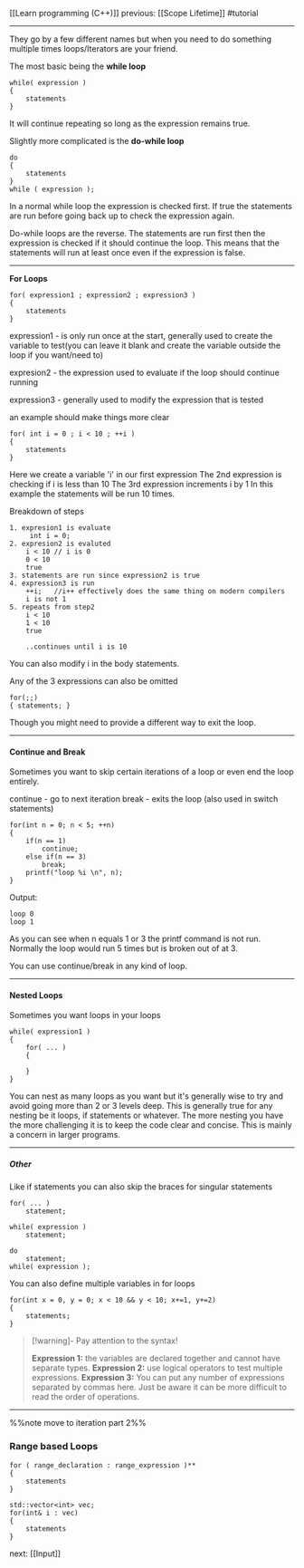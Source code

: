 [[Learn programming (C++)]]  previous: [[Scope Lifetime]]   #tutorial

---

They go by a few different names but when you need to do something multiple times loops/Iterators are your friend.

The most basic being the **while loop**
```
while( expression )
{
	statements
}
```
It will continue repeating so long as the expression remains true.

Slightly more complicated is the **do-while loop**
```
do 
{
	statements
}
while ( expression );
```
In a normal while loop the expression is checked first. If true the statements are run before going back up to check the expression again. 

Do-while loops are the reverse. The statements are run first then the expression is checked if it should continue the loop. This means that the statements will run at least once even if the expression is false.

---

**For Loops**
```
for( expression1 ; expression2 ; expression3 )
{
	statements
}
```

expression1  - is only run once at the start, generally used to create the variable to test(you can leave it blank and create the variable outside the loop if you want/need to)
 
expresion2 - the expression used to evaluate if the loop should continue running

expression3 - generally used to modify the expression that is tested

an example should make things more clear
```
for( int i = 0 ; i < 10 ; ++i )
{
	statements
}
```
Here we create a variable 'i' in our first expression 
The 2nd expression is checking if i is less than 10
The 3rd expression increments i by 1
In this example the statements will be run 10 times.

Breakdown of steps
```
1. expresion1 is evaluate 
	 int i = 0;
2. expresion2 is evaluted
	i < 10 // i is 0 
	0 < 10
	true
3. statements are run since expression2 is true
4. expression3 is run
	++i;   //i++ effectively does the same thing on modern compilers
	i is not 1	
5. repeats from step2 
	i < 10
	1 < 10
	true
	
	..continues until i is 10
```

You can also modify i in the body statements.

Any of the 3 expressions can also be omitted
```
for(;;)
{ statements; }
```
 Though you might need to provide a different way to exit the loop.
 
---
#### Continue and Break

Sometimes you want to skip certain iterations of a loop or even end the loop entirely. 

continue - go to next iteration
break - exits the loop (also used in switch statements)

```
for(int n = 0; n < 5; ++n)
{
	if(n == 1)
		continue;
	else if(n == 3)
		break;
	printf("loop %i \n", n);
}
```
Output:
```
loop 0
loop 1
```

As you can see when n equals 1 or 3 the printf command is not run.
Normally the loop would run 5 times but is broken out of at 3.

You can use continue/break in any kind of loop.

----
#### Nested Loops

Sometimes you want loops in your loops 

```
while( expression1 )
{
	for( ... )
	{
	
	}
}
```

You can nest as many loops as you want but it's generally wise to try and avoid going more than 2 or 3 levels deep. 
This is generally true for any nesting be it loops, if statements or whatever. The more nesting you have the more challenging it is to keep the code clear and concise. This is mainly a concern in larger programs.

---
##### Other
Like if statements you can also skip the braces for singular statements 

```
for( ... )
	statement;

while( expression )
	statement;

do 
	statement;
while( expression );

```

You can also define multiple variables in for loops

```
for(int x = 0, y = 0; x < 10 && y < 10; x+=1, y+=2) 
{
	statements;
}
```

>[!warning]-  Pay attention to the syntax! 
>
>**Expression 1:** the variables are declared together and cannot have separate types.
>**Expression 2:** use logical operators to test multiple expressions.
>**Expression 3:** You can put any number of expressions separated by commas here. Just be aware it can be more difficult to read the order of operations.


---
%%note move to iteration part 2%%
### Range based Loops

```
for ( range_declaration : range_expression )** 
{
	statements   
}
```

```
std::vector<int> vec;
for(int& i : vec)
{
	statements
}
```



next: [[Input]] 